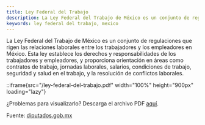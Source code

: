 ```yaml
---
title: Ley Federal del Trabajo
description: La Ley Federal del Trabajo de México es un conjunto de regulaciones que rigen las relaciones laborales entre los trabajadores y los empleadores en México. Descubre cuáles son tus derechos laborales.
keywords: ley federal del trabajo, mexico
---
```

La Ley Federal del Trabajo de México es un conjunto de regulaciones que rigen las relaciones laborales entre los trabajadores y los empleadores en México. Esta ley establece los derechos y responsabilidades de los trabajadores y empleadores, y proporciona orientación en áreas como contratos de trabajo, jornadas laborales, salarios, condiciones de trabajo, seguridad y salud en el trabajo, y la resolución de conflictos laborales.

::iframe{src="/ley-federal-del-trabajo.pdf" width="100%" height="900px" loading="lazy"}

¿Problemas para visualizarlo? Descarga el archivo PDF [aquí](/ley-federal-del-trabajo.pdf).

Fuente: [diputados.gob.mx](https://www.diputados.gob.mx/LeyesBiblio/pdf/LFT.pdf)
